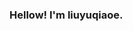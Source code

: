 ### Hellow! I'm **liuyuqiaoe**.

<!--
**liuyuqiaoe/liuyuqiaoe** is a ✨ _special_ ✨ repository because its `README.md` (this file) appears on your GitHub profile.

Here are some ideas to get you started:

- 🔭 I’m an undergrade from cuhk.


